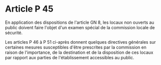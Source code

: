 # Article P 45

En application des dispositions de l'article GN 8, les locaux non ouverts au public doivent faire l'objet d'un examen spécial de la commission locale de sécurité.

Les articles P 46 à P 51 ci-après donnent quelques directives générales sur certaines mesures susceptibles d'être prescrites par la commission en raison de l'importance, de la destination et de la disposition de ces locaux par rapport aux parties de l'établissement accessibles au public.
